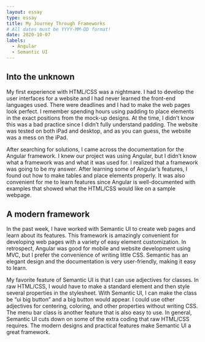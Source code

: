 ```yaml
---
layout: essay
type: essay
title: My Journey Through Frameworks
# All dates must be YYYY-MM-DD format!
date: 2020-10-07
labels:
  - Angular
  - Semantic UI
---
```


## Into the unknown
My first experience with HTML/CSS was a nightmare. I had to develop the user interfaces for a website and I had never learned the front-end languages used. There were deadlines and I had to make the web pages look perfect. I remember spending hours using padding to place elements in the exact positions from the mock-up designs. At the time, I didn’t know this was a bad practice since I didn’t fully understand padding. The website was tested on both iPad and desktop, and as you can guess, the website was a mess on the iPad.

After searching for solutions, I came across the documentation for the Angular framework. I knew our project was using Angular, but I didn’t know what a framework was and what it was used for. I realized that a framework was going to be my answer. After learning some of Angular’s features, I found out how to make tables and place elements properly. It was also convenient for me to learn features since Angular is well-documented with examples that showed what the HTML/CSS would like on a sample webpage.

## A modern framework
In the past week, I have worked with Semantic UI to create web pages and learn about its features. This framework is amazingly convenient for developing web pages with a variety of easy element customization. In retrospect, Angular was good for mobile and website development using MVC, but I prefer the convenience of writing little CSS. Semantic has an elegant design and the documentation is very user-friendly, making it easy to learn.

My favorite feature of Semantic UI is that I can use adjectives for classes. In raw HTML/CSS, I would have to make a standard element and then style several properties in the stylesheet. With Semantic UI, I can make the class be “ui big button” and a big button would appear. I could use other adjectives for centering, coloring, and other properties without writing CSS. The menu bar class is another feature that is also easy to use. In general, Semantic UI cuts down on some of the extra coding that raw HTML/CSS requires. The modern designs and practical features make Semantic UI a great framework.
